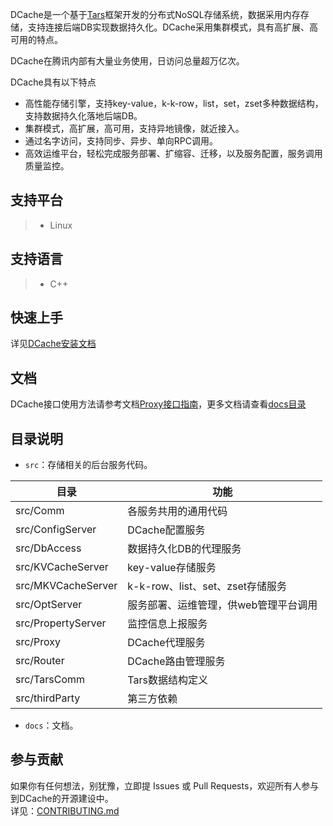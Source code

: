 DCache是一个基于[Tars](https://github.com/TarsCloud/Tars)框架开发的分布式NoSQL存储系统，数据采用内存存储，支持连接后端DB实现数据持久化。DCache采用集群模式，具有高扩展、高可用的特点。

DCache在腾讯内部有大量业务使用，日访问总量超万亿次。

DCache具有以下特点

* 高性能存储引擎，支持key-value，k-k-row，list，set，zset多种数据结构，支持数据持久化落地后端DB。
* 集群模式，高扩展，高可用，支持异地镜像，就近接入。
* 通过名字访问，支持同步、异步、单向RPC调用。
* 高效运维平台，轻松完成服务部署、扩缩容、迁移，以及服务配置，服务调用质量监控。


## 支持平台

> * Linux

## 支持语言

> * C++

## 快速上手

详见[DCache安装文档](docs/install.md)

## 文档

DCache接口使用方法请参考文档[Proxy接口指南](docs/proxy_api_guide.md)，更多文档请查看[docs目录](docs/)

## 目录说明

* ```src```：存储相关的后台服务代码。

目录 |功能
------------------|----------------
src/Comm           |各服务共用的通用代码
src/ConfigServer   |DCache配置服务
src/DbAccess       |数据持久化DB的代理服务
src/KVCacheServer  |key-value存储服务
src/MKVCacheServer |k-k-row、list、set、zset存储服务
src/OptServer      |服务部署、运维管理，供web管理平台调用
src/PropertyServer |监控信息上报服务
src/Proxy          |DCache代理服务
src/Router         |DCache路由管理服务
src/TarsComm       |Tars数据结构定义
src/thirdParty     |第三方依赖

* ```docs```：文档。

## 参与贡献

如果你有任何想法，别犹豫，立即提 Issues 或 Pull Requests，欢迎所有人参与到DCache的开源建设中。<br>详见：[CONTRIBUTING.md](./CONTRIBUTING.md)

